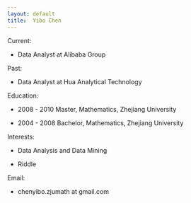 ```yaml
---
layout: default
title:  Yibo Chen
---
```


Current:

 -  Data Analyst at Alibaba Group

Past:

 -  Data Analyst at Hua Analytical Technology

Education:

 -  2008 - 2010   Master, Mathematics, Zhejiang University

 -  2004 - 2008   Bachelor, Mathematics, Zhejiang University

Interests:

 -  Data Analysis and Data Mining

 -  Riddle
 
Email:
 -  chenyibo.zjumath at gmail.com